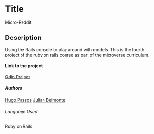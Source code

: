 # Title
Micro-Reddit

## Description 
Using the Rails console to play around with models. This is the fourth project of the ruby ​​on rails course as part of the microverse curriculum.

#### Link to the project
[Odin Project](https://www.theodinproject.com/courses/ruby-on-rails/lessons/building-with-active-record-ruby-on-rails)

##### Authors
[Hugo Passos](https://github.com/hugopassos)
[Julian Belmonte](https://github.com/jucora)

###### Language Used
Ruby on Rails
